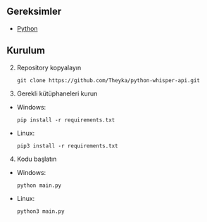 ## Gereksimler

* [Python](https://www.python.org/)

## Kurulum
2. Repository kopyalayın
   ```
   git clone https://github.com/Theyka/python-whisper-api.git
   ```
3. Gerekli kütüphaneleri kurun
  * Windows:
     ```
     pip install -r requirements.txt
     ```
  * Linux:
     ```
     pip3 install -r requirements.txt
     ```
4. Kodu başlatın
  * Windows: 
     ```
     python main.py
     ```
   * Linux: 
     ```
     python3 main.py
     ```
 
